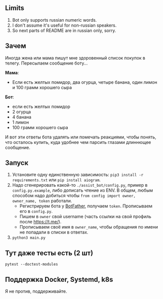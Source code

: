 ## Limits

1. Bot only supports russian numeric words.
2. I don't assume it's useful for non-russian speakers.
3. So next parts of README are in russian only, sorry.

## Зачем

Иногда жена или мама пишут мне здоровенный список покупок в телегу. Пересылаем сообщение боту...

**Мама**:

- Если есть желтых помидор, два огурца, четыре банана, один лимон и 100 грамм хорошего сыра

**Бот**:

- если есть желтых помидор
- 2 огурца
- 4 банана
- 1 лимон
- 100 грамм хорошего сыра

И вот эти ответы бота удалять или помечать реакциями, чтобы понять, что осталось купить, куда удобнее чем парсить глазами длиннющее сообщение.

## Запуск

1. Установите одну единственную зависимость: `pip3 install -r requirements.txt` или `pip install aiogram`.
2. Надо сгенерировать какой-то `./assist_bot/config.py`, пример в `config.py.example`, либо дописать чтение из ENV. В общем, любым способом надо добиться чтобы `from config import owner, owner_name, token` работали.
   - Регистрируем бота у [BotFather](https://t.me/BotFather), получаем `token`. Прописываем его в `config.py`. 
   - Пишем в `owner` свой username (часть ссылки на свой профиль после https://t.me/).
   - Прописываем своё имя в `owner_name`, чтобы обращения по имени не попадали в списки в ответах.
3. `python3 main.py`

## Тут даже тесты есть (2 шт)

``` shell
pytest --doctest-modules
```

## Поддержка Docker, Systemd, k8s

Я не против, поддерживайте.
